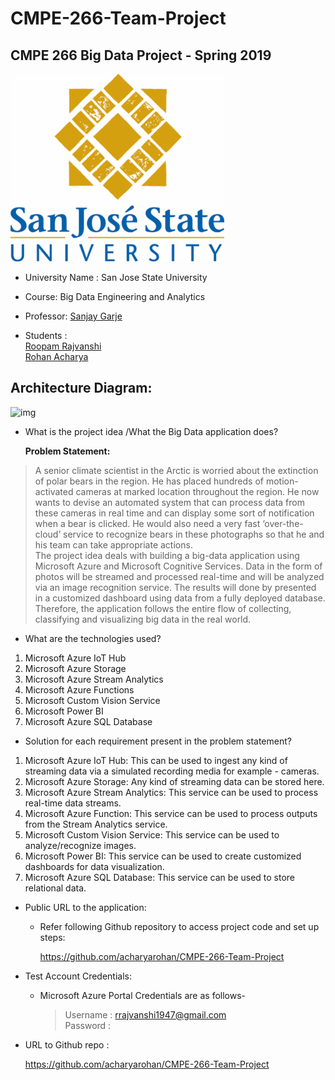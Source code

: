 # CMPE-266-Team-Project

## CMPE 266 Big Data Project - Spring 2019

![img](https://github.com/acharyarohan/CMPE-266-Team-Project/blob/master/sjsu_logo.png)

* University Name : San Jose State University 

* Course: Big Data Engineering and Analytics

* Professor: [Sanjay Garje](http://www.sjsu.edu/people/sanjay.garje/) 

* Students : <br />
   [Roopam Rajvanshi](https://www.linkedin.com/in/roopamrajvanshi/) <br />
   [Rohan Acharya](https://www.linkedin.com/in/acharyarohan/)  


## Architecture Diagram: 

![img](https://user-images.githubusercontent.com/33761930/56635961-278a4000-661c-11e9-9a4c-eafb0dc8676e.JPG)

* What is the project idea /What the Big Data application does?
             
     **Problem Statement:** 


> A senior climate scientist in the Arctic is worried about the extinction of polar bears in the region. He has placed hundreds of motion-activated cameras at marked location throughout the region. He now wants to devise an automated system that can process data from these cameras in real time and can display some sort of notification when a bear is clicked. He would also need a very fast ‘over-the-cloud’ service to recognize bears in these photographs so that he and his team can take appropriate actions. <br />
                              The project idea deals with building a big-data application using Microsoft Azure and Microsoft Cognitive Services. Data in the form of photos will be streamed and processed real-time and will be analyzed via an image recognition service. The results will done by presented in a customized dashboard using data from a fully deployed database. Therefore, the application follows the entire flow of collecting, classifying and visualizing big data in the real world. 
                            

* What are the technologies used? <br />
1. Microsoft Azure IoT Hub 
2. Microsoft Azure Storage
3. Microsoft Azure Stream Analytics
4. Microsoft Azure Functions
5. Microsoft Custom Vision Service
6. Microsoft Power BI
7. Microsoft Azure SQL Database 

* Solution for each requirement present in the problem statement? <br />

1. Microsoft Azure IoT Hub: This can be used to ingest any kind of streaming data via a simulated recording media for example - cameras. 
2. Microsoft Azure Storage: Any kind of streaming data can be stored here. 
3. Microsoft Azure Stream Analytics: This service can be used to process real-time data streams. 
4. Microsoft Azure Function: This service can be used to process outputs from the Stream Analytics service. 
5. Microsoft Custom Vision Service: This service can be used to analyze/recognize images. 
6. Microsoft Power BI: This service can be used to create customized dashboards for data visualization. 
7. Microsoft Azure SQL Database: This service can be used to store relational data. 

* Public URL to the application: <br />

    * Refer following Github repository to access project code and set up steps: 

      https://github.com/acharyarohan/CMPE-266-Team-Project 

* Test Account Credentials:  <br />

    * Microsoft Azure Portal Credentials are as follows-

      > Username : rrajvanshi1947@gmail.com <br />
        Password : 

* URL to Github repo : <br />

     https://github.com/acharyarohan/CMPE-266-Team-Project 


